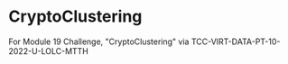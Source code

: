 # CryptoClustering
For Module 19 Challenge, "CryptoClustering" via TCC-VIRT-DATA-PT-10-2022-U-LOLC-MTTH
